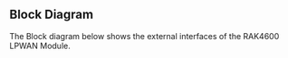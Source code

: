 ## Block Diagram

The Block diagram below shows the external interfaces of the RAK4600 LPWAN Module.

<rk-img
  src="/assets/images/datasheet/rak4600/block-diagram/xkxaew5skkeofmgfrzie.jpg"
  width="100%"
  figure-number="1"
  caption="Block Diagram"
/>
